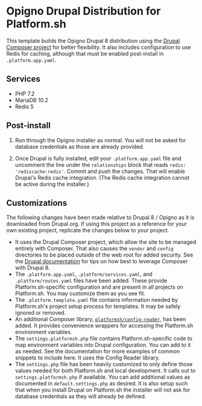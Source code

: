 # Opigno Drupal Distribution for Platform.sh

This template builds the Opigno Drupal 8 distribution using the [Drupal Composer project](https://github.com/drupal-composer/drupal-project) for better flexibility.  It also includes configuration to use Redis for caching, although that must be enabled post-install in `.platform.app.yaml`.

## Services

* PHP 7.2
* MariaDB 10.2
* Redis 5

## Post-install

1. Run through the Opigno installer as normal.  You will not be asked for database credentials as those are already provided.

2. Once Drupal is fully installed, edit your `.platform.app.yaml` file and uncomment the line under the `relationships` block that reads `redis: 'rediscache:redis'`.  Commit and push the changes.  That will enable Drupal's Redis cache integration.  (The Redis cache integration cannot be active during the installer.)

## Customizations

The following changes have been made relative to Drupal 8 / Opigno as it is downloaded from Drupal.org.  If using this project as a reference for your own existing project, replicate the changes below to your project.

* It uses the Drupal Composer project, which allow the site to be managed entirely with Composer. That also causes the `vendor` and `config` directories to be placed outside of the web root for added security.  See the [Drupal documentation](https://www.drupal.org/node/2404989) for tips on how best to leverage Composer with Drupal 8.
* The `.platform.app.yaml`, `.platform/services.yaml`, and `.platform/routes.yaml` files have been added.  These provide Platform.sh-specific configuration and are present in all projects on Platform.sh.  You may customize them as you see fit.
* The `.platform.template.yaml` file contains information needed by Platform.sh's project setup process for templates.  It may be safely ignored or removed.
* An additional Composer library, [`platformsh/config-reader`](https://github.com/platformsh/config-reader-php), has been added.  It provides convenience wrappers for accessing the Platform.sh environment variables.
* The `settings.platformsh.php` file contains Platform.sh-specific code to map environment variables into Drupal configuration. You can add to it as needed. See the documentation for more examples of common snippets to include here.  It uses the Config Reader library.
* The `settings.php` file has been heavily customized to only define those values needed for both Platform.sh and local development.  It calls out to `settings.platformsh.php` if available.  You can add additional values as documented in `default.settings.php` as desired.  It is also setup such that when you install Drupal on Platform.sh the installer will not ask for database credentials as they will already be defined.
